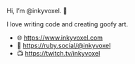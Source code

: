 Hi, I’m @inkyvoxel. 👋

I love writing code and creating goofy art.

- 🌐 https://www.inkyvoxel.com
- 🦣 https://ruby.social/@inkyvoxel
- 📺 https://twitch.tv/inkyvoxel

<!---
inkyvoxel/inkyvoxel is a ✨ special ✨ repository because its `README.md` (this file) appears on your GitHub profile.
You can click the Preview link to take a look at your changes.
--->
